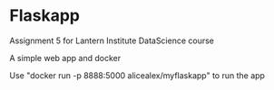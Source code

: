 # Flaskapp
Assignment 5 for Lantern Institute DataScience course

A simple web app and docker

Use "docker run -p 8888:5000 alicealex/myflaskapp" to run the app
